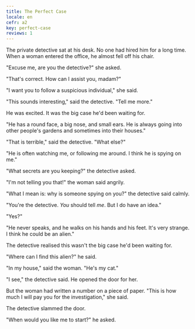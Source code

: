 ```yaml
---
title: The Perfect Case
locale: en
cefr: a2
key: perfect-case
reviews: 1
---
```


The private detective sat at his desk. No one had hired him for a long time. When a woman entered the office, he almost fell off his chair.

"Excuse me, are you the detective?" she asked.

"That's correct. How can I assist you, madam?"

"I want you to follow a suspicious individual," she said.

"This sounds interesting," said the detective. "Tell me more."

He was excited. It was the big case he'd been waiting for.

"He has a round face, a big nose, and small ears. He is always going into other people's gardens and sometimes into their houses."

"That is terrible," said the detective. "What else?"

"He is often watching me, or following me around. I think he is spying on me."

"What secrets are you keeping?" the detective asked.

"I'm not telling you that!" the woman said angrily.

"What I mean is: why is someone spying on you?" the detective said calmly.

"You're the detective. *You* should tell *me*. But I do have an idea."

"Yes?"

"He never speaks, and he walks on his hands and his feet. It's very strange. I think he could be an alien."

The detective realised this wasn't the big case he'd been waiting for.

"Where can I find this alien?" he said.

"In my house," said the woman. "He's my cat."

"I see," the detective said. He opened the door for her.

But the woman had written a number on a piece of paper. "This is how much I will pay you for the investigation," she said.

The detective slammed the door.

"When would you like me to start?" he asked.